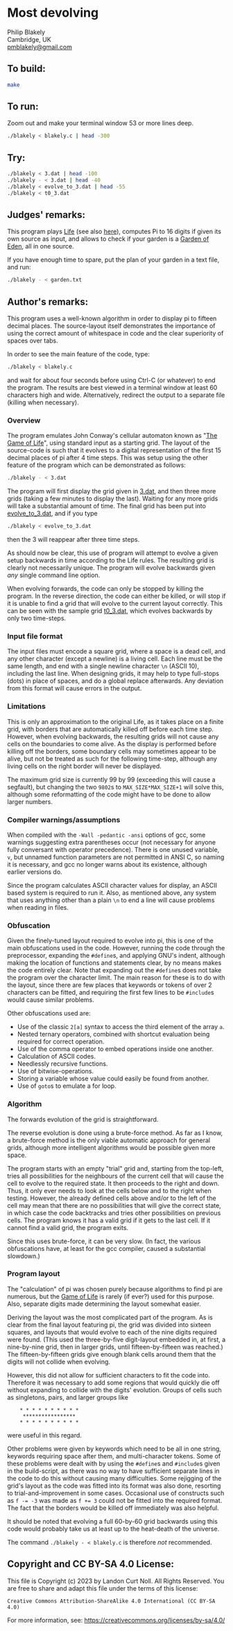 # Most devolving

Philip Blakely\
Cambridge, UK\
<pmblakely@gmail.com>

## To build:

```sh
make
```

## To run:

Zoom out and make your terminal window 53 or more lines deep.

```sh
./blakely < blakely.c | head -300
```

## Try:

```sh
./blakely < 3.dat | head -100
./blakely - < 3.dat | head -40
./blakely < evolve_to_3.dat | head -55
./blakely < t0_3.dat
```

## Judges' remarks:

This program plays [Life](https://en.wikipedia.org/wiki/Conway%27s_Game_of_Life)
(see also [here](https://conwaylife.com)), computes Pi to 16 digits
if given its own source as input, and allows to check if your garden
is a [Garden of Eden](http://en.wikipedia.org/wiki/Garden_of_Eden_%28cellular_automaton%29), all in one source.

If you have enough time to spare, put the plan of your garden in a text file,\
and run:

```sh
./blakely - < garden.txt
```

## Author's remarks:

This program uses a well-known algorithm in order to display pi to
fifteen decimal places. The source-layout itself demonstrates the importance of
using the correct amount of whitespace in code and the clear superiority of spaces over tabs.

In order to see the main feature of the code, type:

```sh
./blakely < blakely.c
```

and wait for about four seconds before using Ctrl-C (or whatever) to end the program. The
results are best viewed in a terminal window at least 60 characters
high and wide. Alternatively, redirect the output to a separate file
(killing when necessary).

### Overview

The program emulates John Conway's cellular automaton known as "[The Game of
Life](https://conwaylife.com)", using standard input as a starting grid. The
layout of the source-code is such that it evolves to a digital representation of
the first 15 decimal places of pi after 4 time steps. This was setup using the
other feature of the program which can be demonstrated as follows:

```sh
./blakely - < 3.dat
```

The program will first display the grid given in [3.dat](3.dat), and then three
more grids (taking a few minutes to display the last). Waiting for any more grids will
take a substantial amount of time. The final grid has been put into
[evolve_to_3.dat](evolve_to_3.dat), and if you type

```sh
./blakely < evolve_to_3.dat
```

then the 3 will reappear after three time steps.

As should now be clear, this use of program will attempt to evolve a given setup
backwards in time according to the Life rules. The resulting grid is clearly not
necessarily unique. The program will evolve backwards given *any* single command
line option.

When evolving forwards, the code can only be stopped by killing the
program. In the reverse direction, the code can either be killed, or
will stop if it is unable to find a grid that will evolve to the
current layout correctly. This can be seen with the sample grid
[t0_3.dat](t0_3.dat), which evolves backwards by only two time-steps.

### Input file format

The input files must encode a square grid, where a space is a dead cell, and any
other character (except a newline) is a living cell. Each line must be the same
length, and end with a single newline character `\n` (ASCII 10), including the
last line. When designing grids, it may help to type full-stops (dots) in place
of spaces, and do a global replace afterwards. Any deviation from this format
will cause errors in the output.

### Limitations

This is only an approximation to the original Life, as it takes place
on a finite grid, with borders that are automatically killed off
before each time step. However, when evolving backwards, the resulting
grids will not cause any cells on the boundaries to come alive.
As the display is performed before killing off the borders, some
boundary cells may sometimes appear to be alive, but not be treated as
such for the following time-step, although any living cells on the
right border will never be displayed.

The maximum grid size is currently 99 by 99 (exceeding this will cause a
segfault), but changing the two `9802`s to `MAX_SIZE*MAX_SIZE+1` will
solve this, although some reformatting of the code might have to be done to allow
larger numbers.

### Compiler warnings/assumptions

When compiled with the `-Wall -pedantic -ansi` options of gcc, some warnings
suggesting extra parentheses occur (not necessary for anyone fully conversant
with operator precedence). There is one unused variable, `v`, but unnamed
function parameters are not permitted in ANSI C, so naming it is necessary, and
gcc no longer warns about its existence, although earlier versions do.

Since the program calculates ASCII character values for display, an ASCII based
system is required to run it. Also, as mentioned above, any system that uses
anything other than a plain `\n` to end a line will cause problems when reading
in files.

### Obfuscation

Given the finely-tuned layout required to evolve into pi, this is one of the
main obfuscations used in the code. However, running the code through the
preprocessor, expanding the `#define`s, and applying GNU's indent, although
making the location of functions and statements clear, by no means makes the
code entirely clear.  Note that expanding out the `#define`s does not take the
program over the character limit. The main reason for these is to do with the
layout, since there are few places that keywords or tokens of over 2
characters can be fitted, and requiring the first few lines to be `#include`s
would cause similar problems.

Other obfuscations used are:

- Use of the classic `2[a]` syntax to access the third element of the
  array `a`.
- Nested ternary operators, combined with shortcut evaluation being
  required for correct operation.
- Use of the comma operator to embed operations inside one another.
- Calculation of ASCII codes.
- Needlessly recursive functions.
- Use of bitwise-operations.
- Storing a variable whose value could easily be found from another.
- Use of `goto`s to emulate a for loop.

### Algorithm

The forwards evolution of the grid is straightforward.

The reverse evolution is done using a brute-force method. As far as I
know, a brute-force method is the only viable automatic approach for
general grids, although more intelligent algorithms would be possible
given more space.

The program starts with an empty "trial" grid and, starting from the
top-left, tries all possibilities for the neighbours of the current
cell that will cause the cell to evolve to the required state. It then
proceeds to the right and down. Thus, it only ever needs to look at
the cells below and to the right when testing. However, the already
defined cells above and/or to the left of the cell may mean that there
are no possibilities that will give the correct state, in which case
the code backtracks and tries other possibilities on previous
cells. The program knows it has a valid grid if it gets to the last
cell. If it cannot find a valid grid, the program exits.

Since this uses brute-force, it can be very slow. (In fact, the
various obfuscations have, at least for the gcc compiler,
caused a substantial slowdown.)

### Program layout

The "calculation" of pi was chosen purely because algorithms to find
pi are numerous, but the [Game of
Life](https://en.wikipedia.org/wiki/Conway%27s_Game_of_Life) is rarely (if ever?) used for
this purpose. Also, separate digits made determining the layout somewhat easier.

Deriving the layout was the most complicated part of the program. As is clear from
the final layout featuring pi, the grid was divided into sixteen squares,
and layouts that would evolve to each of the nine digits required were
found. (This used the three-by-five digit-layout embedded in, at first, a
nine-by-nine grid, then in larger grids, until fifteen-by-fifteen was
reached.) The fifteen-by-fifteen grids give enough blank cells around
them that the digits will not collide when evolving.

However, this did not allow for sufficient characters to fit the code
into. Therefore it was necessary to add some regions that would quickly die off
without expanding to collide with the digits' evolution.
Groups of cells such as singletons, pairs, and larger groups like

```
    * * * * * * * * * *
     *****************
    * * * * * * * * * *
```

were useful in this regard.

Other problems were given by keywords which need to be all in one
string, keywords requiring space after them, and
multi-character tokens. Some of these problems were dealt with by
using the `#define`s and `#include`s given in the build-script, as there
was no way to have sufficient separate lines in the code to do this
without causing many difficulties. Some rejigging of the grid's layout
as the code was fitted into its format was also done, resorting to
trial-and-improvement in some cases. Occasional use of constructs such
as `f -= -3` was made as `f += 3` could not be fitted into the required format.
The fact that the borders would be killed off immediately was also helpful.

It should be noted that evolving a full 60-by-60 grid backwards using
this code would probably take us at least up to the heat-death of the
universe.

The command `./blakely - < blakely.c` is therefore *not* recommended.

## Copyright and CC BY-SA 4.0 License:

This file is Copyright (c) 2023 by Landon Curt Noll.  All Rights Reserved.
You are free to share and adapt this file under the terms of this license:

    Creative Commons Attribution-ShareAlike 4.0 International (CC BY-SA 4.0)

For more information, see: https://creativecommons.org/licenses/by-sa/4.0/
